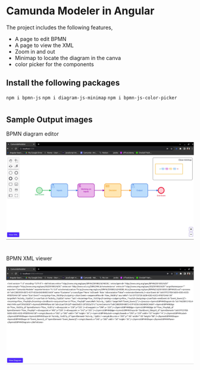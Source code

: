 # Camunda Modeler in Angular

The project includes the following features,
* A page to edit BPMN
* A page to view the XML
* Zoom in and out
* Minimap to locate the diagram in the canva
* color picker for the components

## Install the following packages

`npm i bpmn-js`
`npm i diagram-js-minimap`
`npm i bpmn-js-color-picker`



#
## Sample Output images


BPMN diagram editor

![plot](./src/docs/DiagramViewer_3033x1577.jpg)

#

BPMN XML viewer

![plot](./src/docs/XMLViewer_3027x1569.jpg)
